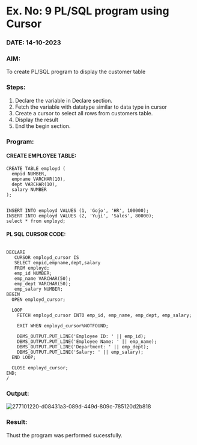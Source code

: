 # Ex. No: 9 PL/SQL program using Cursor 
### DATE: 14-10-2023
### AIM:
To create PL/SQL program to display the customer table 

### Steps:
1. Declare the variable  in Declare section.
2. Fetch the variable with datatype similar to data type in cursor 
3. Create a cursor to select all rows from customers table.
4. Display the result 
5. End the begin section.

### Program:

#### CREATE EMPLOYEE TABLE:

```
CREATE TABLE employd (
  empid NUMBER,
  empname VARCHAR(10),
  dept VARCHAR(10),
  salary NUMBER
);
```

```

INSERT INTO employd VALUES (1, 'Gojo', 'HR', 100000);
INSERT INTO employd VALUES (2, 'Yuji', 'Sales', 80000);
select * from employd;
```

#### PL SQL CURSOR CODE:
```

DECLARE
   CURSOR employd_cursor IS
   SELECT empid,empname,dept,salary
   FROM employd;
   emp_id NUMBER;
   emp_name VARCHAR(50);
   emp_dept VARCHAR(50);
   emp_salary NUMBER;
BEGIN
  OPEN employd_cursor;

  LOOP
    FETCH employd_cursor INTO emp_id, emp_name, emp_dept, emp_salary;

    EXIT WHEN employd_cursor%NOTFOUND;

    DBMS_OUTPUT.PUT_LINE('Employee ID: ' || emp_id);
    DBMS_OUTPUT.PUT_LINE('Employee Name: ' || emp_name);
    DBMS_OUTPUT.PUT_LINE('Department: ' || emp_dept);
    DBMS_OUTPUT.PUT_LINE('Salary: ' || emp_salary);
  END LOOP;

  CLOSE employd_cursor;
END;
/
```
### Output:

![277101220-d08431a3-089d-449d-809c-785120d2b818](https://github.com/sujithrabkn/DBMS/assets/119477857/cb422770-5b0b-4170-8d73-594b06634a58)

### Result:
Thust the program was performed sucessfully.
